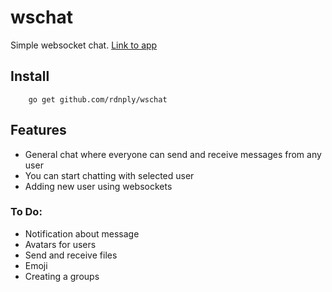 # wschat

Simple websocket chat.
[Link to app](https://rdnply-ws-chat.herokuapp.com/login) 

## Install

```
	go get github.com/rdnply/wschat
```

## Features

* General chat where everyone can send and receive messages from any user
* You can start chatting with selected user
* Adding new user using websockets

### To Do:
* Notification about message
* Avatars for users
* Send and receive files
* Emoji
* Creating a groups
